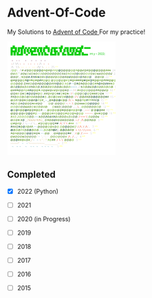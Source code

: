 # Advent-Of-Code
My Solutions to [Advent of Code ](https://adventofcode.com/)
For my practice!

<a href="https://adventofcode.com"><img src="2022/calendar.svg" width="50%" /></a>
## Completed

- [x] 2022 (Python)
- [ ] 2021
- [ ] 2020 (in Progress)
- [ ] 2019
- [ ] 2018
- [ ] 2017
- [ ] 2016
- [ ] 2015


